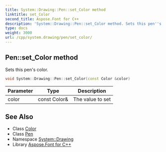 ```yaml
---
title: System::Drawing::Pen::set_Color method
linktitle: set_Color
second_title: Aspose.Font for C++
description: 'System::Drawing::Pen::set_Color method. Sets this pen''s color in C++.'
type: docs
weight: 3000
url: /cpp/system.drawing/pen/set_color/
---
```

## Pen::set_Color method


Sets this pen's color.

```cpp
void System::Drawing::Pen::set_Color(const Color &color)
```


| Parameter | Type | Description |
| --- | --- | --- |
| color | const Color\& | The value to set |

## See Also

* Class [Color](../../color/)
* Class [Pen](../)
* Namespace [System::Drawing](../../)
* Library [Aspose.Font for C++](../../../)
